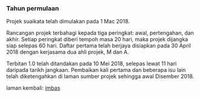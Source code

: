### Tahun permulaan

Projek suaikata telah dimulakan pada 1 Mac 2018.

Rancangan projek terbahagi kepada tiga peringkat: awal,
pertengahan, dan akhir. Setiap peringkat diberi tempoh masa
20 hari, maka projek dijangka siap selepas 60 hari. Daftar
pertama telah berjaya disiapkan pada 30 April 2018 dengan
kerjasama dua ahli projek, M dan A.

Terbitan 1.0 telah ditandakan pada 10 Mei 2018, selepas
lewat 11 hari daripada tarikh jangkaan. Pembaikan kali
pertama dan beberapa isu lain telah diketengahkan di laman
sumber projek sehingga awal Disember 2018.

laman kembali: [imbas][0]

  [0]: ../imbas.md
